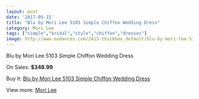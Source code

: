 ```yaml
---
layout: post
date: '2017-05-15'
title: "Blu by Mori Lee 5103 Simple Chiffon Wedding Dress"
category: Mori Lee
tags: ["simple","bridal","style","chiffon","dresses"]
image: http://www.eudances.com/2415-thickbox_default/blu-by-mori-lee-5103-simple-chiffon-wedding-dress.jpg
---
```

Blu by Mori Lee 5103 Simple Chiffon Wedding Dress

On Sales: **$348.99**
<a href="https://www.eudances.com/en/mori-lee/805-blu-by-mori-lee-5103-simple-chiffon-wedding-dress.html"><amp-img layout="responsive" width="600" height="600" src="//www.eudances.com/2415-thickbox_default/blu-by-mori-lee-5103-simple-chiffon-wedding-dress.jpg" alt="Blu by Mori Lee 5103 Simple Chiffon Wedding Dress 0" /></a>
<a href="https://www.eudances.com/en/mori-lee/805-blu-by-mori-lee-5103-simple-chiffon-wedding-dress.html"><amp-img layout="responsive" width="600" height="600" src="//www.eudances.com/2417-thickbox_default/blu-by-mori-lee-5103-simple-chiffon-wedding-dress.jpg" alt="Blu by Mori Lee 5103 Simple Chiffon Wedding Dress 1" /></a>
<a href="https://www.eudances.com/en/mori-lee/805-blu-by-mori-lee-5103-simple-chiffon-wedding-dress.html"><amp-img layout="responsive" width="600" height="600" src="//www.eudances.com/2416-thickbox_default/blu-by-mori-lee-5103-simple-chiffon-wedding-dress.jpg" alt="Blu by Mori Lee 5103 Simple Chiffon Wedding Dress 2" /></a>

Buy it: [Blu by Mori Lee 5103 Simple Chiffon Wedding Dress](https://www.eudances.com/en/mori-lee/805-blu-by-mori-lee-5103-simple-chiffon-wedding-dress.html "Blu by Mori Lee 5103 Simple Chiffon Wedding Dress")

View more: [Mori Lee](https://www.eudances.com/en/9-mori-lee "Mori Lee")